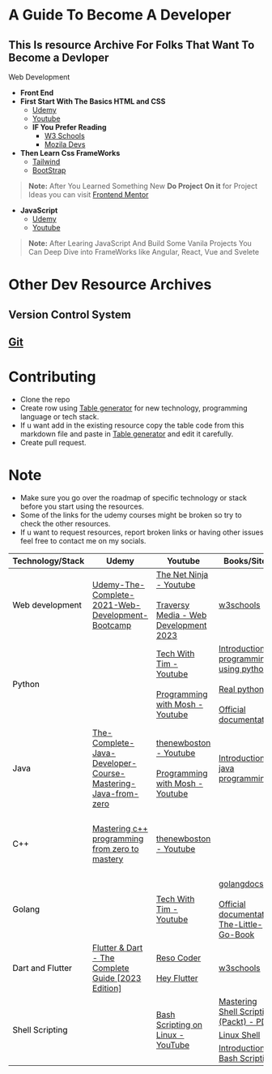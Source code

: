 
# A Guide To Become A Developer 
 ## This Is  resource Archive For Folks That Want To Become a Devloper 
 
 
 Web Development 
  * **Front End**
  * **First Start With The Basics HTML and CSS**
    * [Udemy](https://www.udemy.com/course/design-and-develop-a-killer-website-with-html5-and-css3/)
    * [Youtube](https://youtu.be/QRrPE9aj3wI)
     * **IF You Prefer Reading** 
         * [W3 Schools](https://www.w3schools.com/html/default.asp)
         * [Mozila Devs](https://developer.mozilla.org/en-US/docs/Web/HTML)
 *  **Then Learn Css FrameWorks**
     * [Tailwind](https://tailwindcss.com/)
     * [BootStrap](https://getbootstrap.com/)
 
  > **Note:** After You Learned Something New  **Do Project On it** 
  > for Project Ideas you can visit [Frontend Mentor](https://www.frontendmentor.io/)
 
   *  **JavaScript**
         * [Udemy](https://www.udemy.com/course/the-complete-javascript-course/)      
         * [Youtube](https://www.youtube.com/watch?v=hdI2bqOjy3c&ab_channel=TraversyMedia )   

  > **Note:**  After  Learing JavaScript And Build Some Vanila Projects You Can Deep Dive into FrameWorks like Angular, React, Vue and Svelete



# Other Dev Resource Archives
<table class="tg">
<thead>
  <tr>
    <th class="tg-0lax">Technology/Stack</th>
    <th class="tg-0lax"><span style="font-weight:bold">Udemy</span></th>
    <th class="tg-0lax"><span style="font-weight:bold">Youtube</span></th>
    <th class="tg-0lax"><span style="font-weight:bold">Books/Sites</span></th>
    <th class="tg-0lax"><span style="font-weight:bold">Roadmap</span></th>
    <th class="tg-0lax" colspan="2"><span style="font-weight:bold">Tools/IDEs</span></th>
  </tr>
</thead>
<tbody>
  <tr>
    <td class="tg-0lax" rowspan="2"><span style="font-weight:400;font-style:normal;text-decoration:none;color:#000">Web development</span></td>
    <td class="tg-0lax" rowspan="2"><a href="https://www.1377x.to/torrent/4744978/Udemy-The-Complete-2021-Web-Development-Bootcamp/">Udemy-The-Complete-2021-Web-Development-Bootcamp</a></td>
    <td class="tg-0lax" rowspan="2"><a href="https://www.google.com/url?q=https://www.google.com/url?q%3Dhttps://www.youtube.com/channel/UCW5YeuERMmlnqo4oq8vwUpg%26amp;sa%3DD%26amp;source%3Deditors%26amp;ust%3D1679488522706014%26amp;usg%3DAOvVaw3NeHbjdqkN9vm5PwpWrQLU&sa=D&source=docs&ust=1679488522735798&usg=AOvVaw3t6g7lhpRFOYvfYMIb4OVo">The Net Ninja - Youtube</a><br><br><a href="https://youtu.be/u72H_zZzkcw">Traversy Media - Web Development 2023</a></td>
    <td class="tg-0lax" rowspan="2"><a href="https://www.w3schools.com/">w3schools</a></td>
    <td class="tg-0lax" rowspan="2"><a href="https://roadmap.sh/frontend">Frontend</a><br><a href="https://roadmap.sh/backend">Backend</a></td>
    <td class="tg-0lax">Browsers</td>
    <td class="tg-0lax"><a href="https://www.google.com/chrome/">Chrome</a>, <a href="https://www.mozilla.org/en-US/firefox/new/">Firefox</a></td>
  </tr>
  <tr>
    <td class="tg-0lax">Text editors</td>
    <td class="tg-0lax"><a href="https://code.visualstudio.com/">VSCode</a>, <a href="https://www.sublimetext.com/">Sublime text</a>, <a href="https://www.jetbrains.com/webstorm/">WebStorm</a></td>
  </tr>
  <tr>
    <td class="tg-0lax" rowspan="2"><span style="color:#000">Python</span></td>
    <td class="tg-0lax" rowspan="2"></td>
    <td class="tg-0lax" rowspan="2"><a href="https://www.youtube.com/channel/UC4JX40jDee_tINbkjycV4Sg">Tech With Tim - Youtube</a><br><br><a href="https://www.youtube.com/c/programmingwithmosh">Programming with Mosh - Youtube</a></td>
    <td class="tg-0lax" rowspan="2"><a href="https://t.me/c/1648701289/244">Introduction to programming using python</a><br><br><a href="https://t.me/myresarchive/245">Real python</a><br><br><a href="https://www.python.org/about/gettingstarted/">Official documentation</a></td>
    <td class="tg-0lax" rowspan="2"><a href="https://roadmap.sh/python">Python roadmap</a></td>
    <td class="tg-0lax">Interpreter</td>
    <td class="tg-0lax"><a href="https://www.python.org/">Python</a></td>
  </tr>
  <tr>
    <td class="tg-0lax">Text editor/ IDE</td>
    <td class="tg-0lax"><a href="https://code.visualstudio.com/">VSCode</a>, <a href="https://www.sublimetext.com/">Sublime text</a>, <a href="https://www.jetbrains.com/pycharm/">Pycharm</a></td>
  </tr>
  <tr>
    <td class="tg-0lax" rowspan="2"><span style="font-weight:400;font-style:normal;color:#000">Java</span></td>
    <td class="tg-0lax" rowspan="2"><a href="https://www.1377x.to/torrent/4998907/The-Complete-Java-Developer-Course-Mastering-Java-from-zero/">The-Complete-Java-Developer-Course-Mastering-Java-from-zero</a></td>
    <td class="tg-0lax" rowspan="2"><a href="https://www.youtube.com/user/thenewboston">thenewboston - Youtube</a><br><br><a href="https://www.youtube.com/c/programmingwithmosh">Programming with Mosh - Youtube</a></td>
    <td class="tg-0lax" rowspan="2"><a href="https://t.me/myresarchive/246">Introduction to java programming</a></td>
    <td class="tg-0lax" rowspan="2"><a href="https://roadmap.sh/java">Java roadmap</a></td>
    <td class="tg-0lax">Compiler</td>
    <td class="tg-0lax"><a href="https://www.oracle.com/java/technologies/downloads/">JDK</a></td>
  </tr>
  <tr>
    <td class="tg-0lax">IDE</td>
    <td class="tg-0lax"><a href="https://www.jetbrains.com/idea/">Intelij IDEA</a>, <a href="https://www.oracle.com/tools/technologies/netbeans-ide.html">Netbeans</a>, <a href="https://www.eclipse.org/downloads/">Eclipse</a></td>
  </tr>
  <tr>
    <td class="tg-0lax" rowspan="2"><span style="font-weight:400;font-style:normal;text-decoration:none;color:#000">C++</span></td>
    <td class="tg-0lax" rowspan="2"><a href="https://www.1377x.to/torrent/4863484/Udemy-Mastering-C-Programming-From-Zero-to-Hero/">Mastering c++ programming from zero to mastery</a></td>
    <td class="tg-0lax" rowspan="2"><a href="https://www.youtube.com/user/thenewboston">thenewboston - Youtube</a></td>
    <td class="tg-0lax" rowspan="2"></td>
    <td class="tg-0lax" rowspan="2"><a href="https://miro.com/app/board/o9J_lpap34Q=/">C++ roadmap</a></td>
    <td class="tg-0lax">Compiler</td>
    <td class="tg-0lax"><a href="https://sourceforge.net/projects/mingw/">Mingw</a>, <a href="https://gcc.gnu.org/">GCC and G++</a></td>
  </tr>
  <tr>
    <td class="tg-0lax">IDE</td>
    <td class="tg-0lax"><a href="https://www.codeblocks.org/">Codeblocks</a>, <a href="https://www.jetbrains.com/clion/">Clion</a>, <a href="https://sourceforge.net/projects/orwelldevcpp/">Dev cpp</a></td>
  </tr>
  <tr>
    <td class="tg-0lax" rowspan="2"><span style="color:#000">Golang</span></td>
    <td class="tg-0lax" rowspan="2"></td>
    <td class="tg-0lax" rowspan="2"><a href="https://www.youtube.com/channel/UC4JX40jDee_tINbkjycV4Sg">Tech With Tim - Youtube</a></td>
    <td class="tg-0lax" rowspan="2"><a href="https://golangdocs.com/">golangdocs</a><br><br><a href="https://go.dev/doc/">Official documentation</a><br><a href="https://www.openmymind.net/The-Little-Go-Book/">The-Little-Go-Book</a></td>
    <td class="tg-0lax" rowspan="2"><a href="https://roadmap.sh/golang">Golang roadmap</a></td>
    <td class="tg-0lax">Compiler</td>
    <td class="tg-0lax"><a href="https://go.dev/doc/install">Go</a></td>
  </tr>
  <tr>
    <td class="tg-0lax">IDE</td>
    <td class="tg-0lax"><a href="https://code.visualstudio.com/">VSCode</a> ,<a href="https://www.jetbrains.com/go/download/">Goland</a></td>
  </tr>
  <tr>
    <td class="tg-0lax"><span style="font-weight:400;font-style:normal;text-decoration:none;color:#000">Dart and Flutter</span></td>
    <td class="tg-0lax"><a href="https://www.udemy.com/course/learn-flutter-dart-to-build-ios-android-apps/">Flutter &amp; Dart - The Complete Guide [2023 Edition]</a></td>
    <td class="tg-0lax"><a href="https://www.youtube.com/@ResoCoder" target="_blank" rel="noopener noreferrer">Reso Coder</a><br><br><a href="https://www.youtube.com/@HeyFlutter" target="_blank" rel="noopener noreferrer">Hey Flutter</a></td>
    <td class="tg-0lax"><a href="https://www.w3schools.com/">w3schools</a></td>
    <td class="tg-0lax"><a href="https://roadmap.sh/flutter">Flutter</a></td>
    <td class="tg-0lax">IDE</td>
    <td class="tg-0lax"><a href="https://dartpad.dev/?">Dart Pad</a>, <a href="https://www.google.com/url?sa=t&rct=j&q=&esrc=s&source=web&cd=&cad=rja&uact=8&ved=2ahUKEwiawMal09T_AhXaO-wKHcGGC5QQFnoECBMQAQ&url=https%3A%2F%2Fcode.visualstudio.com%2F&usg=AOvVaw15O90sm1ios8AUpw56hCml&opi=89978449">VSCODE</a></td>
  </tr>
  <tr>
    <td class="tg-0lax" rowspan="3"><span style="font-weight:400;font-style:normal;text-decoration:none;color:#000">Shell Scripting</span></td>
    <td class="tg-0lax" rowspan="3"></td>
    <td class="tg-0lax" rowspan="3"><a href="https://www.youtube.com/playlist?list=PLT98CRl2KxKGj-VKtApD8-zCqSaN2mD4w">Bash Scripting on Linux - YouTube</a></td>
    <td class="tg-0lax"><a href="https://libgen.pm/get.php?md5=954a5bdbd748300bae9258e824745a38&key=EH7C9QNIBOWQZ6CX">Mastering Shell Scripting (Packt) - PDF</a>
    </td>
    <td class="tg-0lax" rowspan="3"></td>
    <td class="tg-0lax" rowspan="3">Text Editors<br></td>
    <td class="tg-0lax" rowspan="3"><a href="https://code.visualstudio.com/">VSCode</a>, <a href="https://www.sublimetext.com/">Sublime text</a>, <a href="https://www.vim.org/">Vim</a></td>
  </tr>
  <tr>
    <td class="tg-0lax"><a href="https://www.learnshell.org/">Linux Shell</a><br></td>
  </tr>
  <tr>
    <td class="tg-0lax"><a href="https://bjpcjp.github.io/pdfs/bash/bash-scripting.pdf">Introduction to Bash Scripting</a></td>
  </tr>
</tbody>



## Version Control System  
 ## [Git](https://github.com/)
# Contributing 

- Clone the repo
- Create row using [Table generator](https://www.tablesgenerator.com/html_tables) for new technology, programming language or tech stack.
- If u want add in the existing resource copy the table code from this markdown file and paste in [Table generator](https://www.tablesgenerator.com/html_tables) and edit it carefully.
- Create pull request.

# Note

- Make sure you go over the roadmap of specific technology or stack before you start using the resources.
- Some of the links for the udemy courses might be broken so try to check the other resources.
- If u want to request resources, report broken links or having other issues feel free to contact me on my socials.







